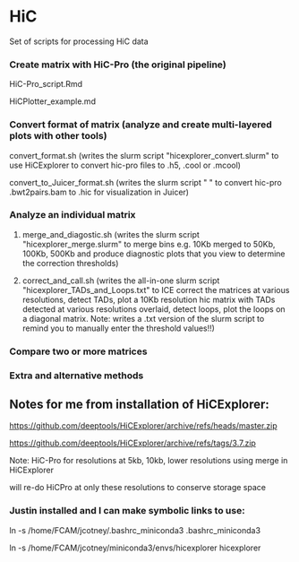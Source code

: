 # HiC
Set of scripts for processing HiC data

### Create matrix with HiC-Pro (the original pipeline)
HiC-Pro_script.Rmd

HiCPlotter_example.md

### Convert format of matrix (analyze and create multi-layered plots with other tools)
convert_format.sh (writes the slurm script "hicexplorer_convert.slurm" to use HiCExplorer to convert hic-pro files to .h5, .cool or .mcool)

convert_to_Juicer_format.sh (writes the slurm script " " to convert hic-pro .bwt2pairs.bam to .hic for visualization in Juicer)

### Analyze an individual matrix
1) merge_and_diagostic.sh (writes the slurm script "hicexplorer_merge.slurm" to merge bins e.g. 10Kb merged to 50Kb, 100Kb, 500Kb and produce diagnostic plots that you view to determine the correction thresholds)

2) correct_and_call.sh (writes the all-in-one slurm script "hicexplorer_TADs_and_Loops.txt" to ICE correct the matrices at various resolutions, detect TADs, plot a 10Kb resolution hic matrix with TADs detected at various resolutions overlaid, detect loops, plot the loops on a diagonal matrix. Note: writes a .txt version of the slurm script to remind you to manually enter the threshold values!!)

### Compare two or more matrices

### Extra and alternative methods










## Notes for me from installation of HiCExplorer:

https://github.com/deeptools/HiCExplorer/archive/refs/heads/master.zip

https://github.com/deeptools/HiCExplorer/archive/refs/tags/3.7.zip

Note: HiC-Pro for resolutions at 5kb, 10kb, lower resolutions using merge in HiCExplorer

will re-do HiCPro at only these resolutions to conserve storage space

### Justin installed and I can make symbolic links to use:
ln -s /home/FCAM/jcotney/.bashrc_miniconda3 .bashrc_miniconda3

ln -s /home/FCAM/jcotney/miniconda3/envs/hicexplorer hicexplorer
